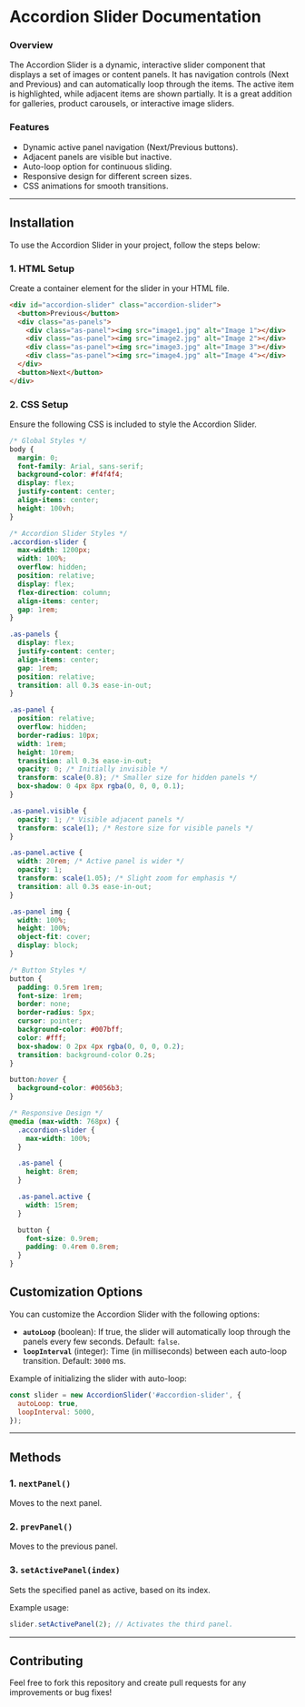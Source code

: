 # **Accordion Slider Documentation**

### **Overview**
The Accordion Slider is a dynamic, interactive slider component that displays a set of images or content panels. It has navigation controls (Next and Previous) and can automatically loop through the items. The active item is highlighted, while adjacent items are shown partially. It is a great addition for galleries, product carousels, or interactive image sliders.

### **Features**
- Dynamic active panel navigation (Next/Previous buttons).
- Adjacent panels are visible but inactive.
- Auto-loop option for continuous sliding.
- Responsive design for different screen sizes.
- CSS animations for smooth transitions.

---

## **Installation**

To use the Accordion Slider in your project, follow the steps below:

### 1. **HTML Setup**
Create a container element for the slider in your HTML file.

```html
<div id="accordion-slider" class="accordion-slider">
  <button>Previous</button>
  <div class="as-panels">
    <div class="as-panel"><img src="image1.jpg" alt="Image 1"></div>
    <div class="as-panel"><img src="image2.jpg" alt="Image 2"></div>
    <div class="as-panel"><img src="image3.jpg" alt="Image 3"></div>
    <div class="as-panel"><img src="image4.jpg" alt="Image 4"></div>
  </div>
  <button>Next</button>
</div>
```

### 2. **CSS Setup**
Ensure the following CSS is included to style the Accordion Slider.

```css
/* Global Styles */
body {
  margin: 0;
  font-family: Arial, sans-serif;
  background-color: #f4f4f4;
  display: flex;
  justify-content: center;
  align-items: center;
  height: 100vh;
}

/* Accordion Slider Styles */
.accordion-slider {
  max-width: 1200px;
  width: 100%;
  overflow: hidden;
  position: relative;
  display: flex;
  flex-direction: column;
  align-items: center;
  gap: 1rem;
}

.as-panels {
  display: flex;
  justify-content: center;
  align-items: center;
  gap: 1rem;
  position: relative;
  transition: all 0.3s ease-in-out;
}

.as-panel {
  position: relative;
  overflow: hidden;
  border-radius: 10px;
  width: 1rem;
  height: 10rem;
  transition: all 0.3s ease-in-out;
  opacity: 0; /* Initially invisible */
  transform: scale(0.8); /* Smaller size for hidden panels */
  box-shadow: 0 4px 8px rgba(0, 0, 0, 0.1);
}

.as-panel.visible {
  opacity: 1; /* Visible adjacent panels */
  transform: scale(1); /* Restore size for visible panels */
}

.as-panel.active {
  width: 20rem; /* Active panel is wider */
  opacity: 1;
  transform: scale(1.05); /* Slight zoom for emphasis */
  transition: all 0.3s ease-in-out;
}

.as-panel img {
  width: 100%;
  height: 100%;
  object-fit: cover;
  display: block;
}

/* Button Styles */
button {
  padding: 0.5rem 1rem;
  font-size: 1rem;
  border: none;
  border-radius: 5px;
  cursor: pointer;
  background-color: #007bff;
  color: #fff;
  box-shadow: 0 2px 4px rgba(0, 0, 0, 0.2);
  transition: background-color 0.2s;
}

button:hover {
  background-color: #0056b3;
}

/* Responsive Design */
@media (max-width: 768px) {
  .accordion-slider {
    max-width: 100%;
  }

  .as-panel {
    height: 8rem;
  }

  .as-panel.active {
    width: 15rem;
  }

  button {
    font-size: 0.9rem;
    padding: 0.4rem 0.8rem;
  }
}
```

## **Customization Options**
You can customize the Accordion Slider with the following options:

- **`autoLoop`** (boolean): If true, the slider will automatically loop through the panels every few seconds. Default: `false`.
- **`loopInterval`** (integer): Time (in milliseconds) between each auto-loop transition. Default: `3000` ms.

Example of initializing the slider with auto-loop:
```javascript
const slider = new AccordionSlider('#accordion-slider', {
  autoLoop: true,
  loopInterval: 5000,
});
```

---

## **Methods**
### 1. `nextPanel()`
Moves to the next panel.

### 2. `prevPanel()`
Moves to the previous panel.

### 3. `setActivePanel(index)`
Sets the specified panel as active, based on its index.

Example usage:
```javascript
slider.setActivePanel(2); // Activates the third panel.
```

---

## **Contributing**
Feel free to fork this repository and create pull requests for any improvements or bug fixes!
